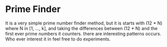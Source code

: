 # Prime Finder 

It is a very simple prime number finder method, but it is starts with (12 * N) where N in [1, ..., k],
and taking the differences between (12 * N) and the first ever prime numbers it counters. 
there are interesting patterns occurs. Who ever interest it in feel free to do experiments. 

